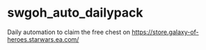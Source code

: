 # swgoh_auto_dailypack
Daily automation to claim the free chest on https://store.galaxy-of-heroes.starwars.ea.com/
